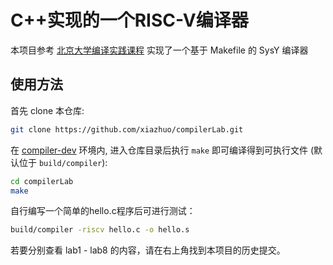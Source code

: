 # C++实现的一个RISC-V编译器

本项目参考 [北京大学编译实践课程](https://pku-minic.github.io/online-doc/#/) 实现了一个基于 Makefile 的 SysY 编译器

## 使用方法

首先 clone 本仓库:

```sh
git clone https://github.com/xiazhuo/compilerLab.git
```

在 [compiler-dev](https://github.com/pku-minic/compiler-dev) 环境内, 进入仓库目录后执行 `make` 即可编译得到可执行文件 (默认位于 `build/compiler`):

```sh
cd compilerLab
make
```

自行编写一个简单的hello.c程序后可进行测试：

```sh
build/compiler -riscv hello.c -o hello.s
```



若要分别查看 lab1 - lab8 的内容，请在右上角找到本项目的历史提交。
